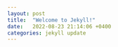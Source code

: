 ```yaml
---
layout: post
title:  "Welcome to Jekyll!"
date:   2022-08-23 21:14:06 +0400
categories: jekyll update
---
```

